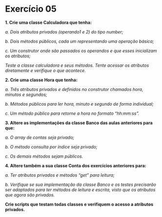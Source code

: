 # Exercício 05

**1. Crie uma classe Calculadora que tenha:**

*a. Dois atributos privados (operando1 e 2) do tipo number;*

*b. Dois métodos públicos, cada um representando uma operação básica;*

*c. Um construtor onde são passados os operandos e que esses inicializam os
atributos;*

*Teste a classe calculadora e seus métodos. Tente acessar os atributos diretamente e verifique o que acontece.*

**2. Crie uma classe Hora que tenha:**

*a. Três atributos privados e definidos no construtor chamados hora, minutos e segundos;*

*b. Métodos públicos para ler hora, minuto e segundo de forma individual;*

*c. Um método público para retorne a hora no formato “hh:mm:ss”.*

**3. Altere as implementações da classe Banco das aulas anteriores para que:**

*a. O array de contas seja privado;*

*b. O método consulta por índice seja privado;*

*c. Os demais métodos sejam públicos.*

**4. Altere também a sua classe Conta dos exercícios anteriores para:**

*a. Ter atributos privados e métodos “get” para leitura;*

*b. Verifique se sua implementação da classe Banco e os testes precisarão ser adaptados para ter métodos de leitura e escrita,
visto que os atributos que agora são privados.*

**Crie scripts que testam todas classes e verifiquem o acesso a atributos privados.**
